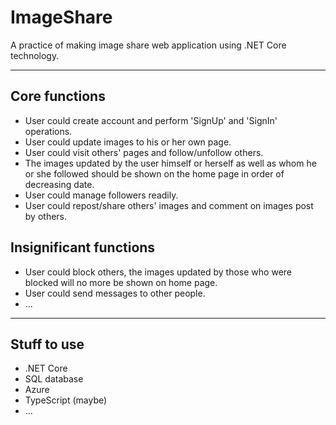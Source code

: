 # ImageShare
A practice of making image share web application using .NET Core technology.

-----

## Core functions

- User could create account and perform 'SignUp' and 'SignIn' operations.
- User could update images to his or her own page.
- User could visit others' pages and follow/unfollow others.
- The images updated by the user himself or herself as well as whom he or she followed should be shown on the home page in order of decreasing date.
- User could manage followers readily.
- User could repost/share others' images and comment on images post by others.

## Insignificant functions

- User could block others, the images updated by those who were blocked will no more be shown on home page.
- User could send messages to other people.
- ...

-----

## Stuff to use

- .NET Core
- SQL database
- Azure
- TypeScript (maybe)
- ...